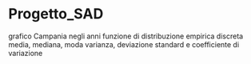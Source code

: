 # Progetto_SAD
grafico Campania negli anni
funzione di distribuzione empirica discreta
media, mediana, moda
varianza, deviazione standard e coefficiente di variazione
